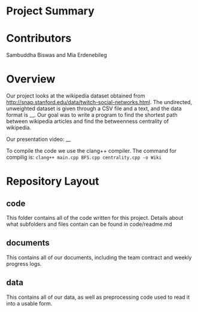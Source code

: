 # Project Summary
# Contributors
Sambuddha Biswas and Mia Erdenebileg

# Overview

Our project looks at the wikipedia dataset obtained from http://snap.stanford.edu/data/twitch-social-networks.html. The undirected, unweighted dataset is given through a CSV file and a text, and the data format is __. Our goal was to write a program to find the shortest path between wikipedia articles and find the betweenness centrality of wikipedia.

Our presentation video: __

To compile the code we use the clang++ compiler. The command for compilig is:
``` clang++ main.cpp BFS.cpp centrality.cpp -o Wiki ```

# Repository Layout

## code
This folder contains all of the code written for this project. Details about what subfolders and files contain can be found in code/readme.md

## documents
This contains all of our documents, including the team contract and weekly progress logs. 

## data
This contains all of our data, as well as preprocessing code used to read it into a usable form. 
